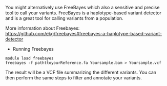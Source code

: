 You might alternatively use FreeBayes which also a sensitive and precise tool to call your variants. FreeBayes is a haplotype-based variant detector and is a great tool for calling variants from a population. 

More information about Freebayes: https://github.com/ekg/freebayes#freebayes-a-haplotype-based-variant-detector

* Running Freebayes

```
module load freebayes
freebayes -f pathttoyourReference.fa Yoursample.bam > Yoursample.vcf
```

The result will be a VCF file summarizing the different variants.
You can then perform the same steps to filter and annotate your variants.

